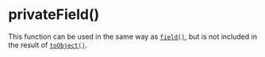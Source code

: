 # privateField()
This function can be used in the same way as [`field()`](/api/field), but is not included in the result of [`toObject()`](/api/toObject).